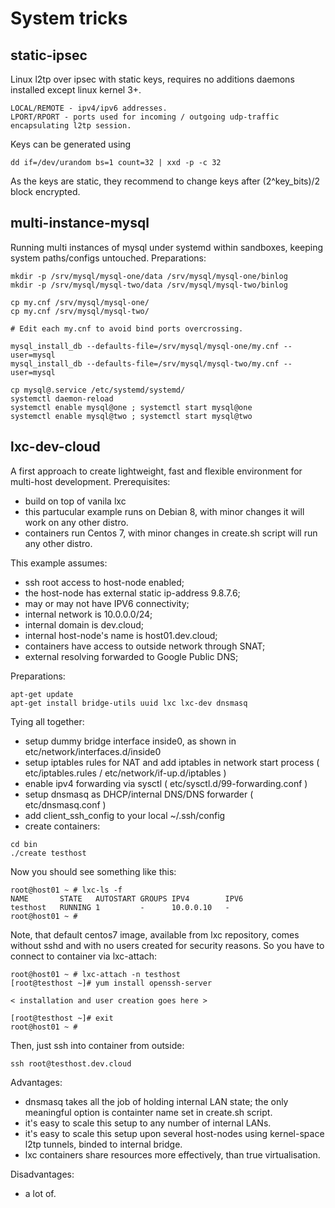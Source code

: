 # System tricks

## static-ipsec 

Linux l2tp over ipsec with static keys, requires no additions daemons installed except linux kernel 3+. 

```
LOCAL/REMOTE - ipv4/ipv6 addresses. 
LPORT/RPORT - ports used for incoming / outgoing udp-traffic encapsulating l2tp session. 
```

Keys can be generated using
```
dd if=/dev/urandom bs=1 count=32 | xxd -p -c 32 
```

As the keys are static, they recommend to change keys after (2^key_bits)/2 block encrypted.  


## multi-instance-mysql 

Running multi instances of mysql under systemd within sandboxes, keeping system paths/configs untouched. 
Preparations: 

```
mkdir -p /srv/mysql/mysql-one/data /srv/mysql/mysql-one/binlog
mkdir -p /srv/mysql/mysql-two/data /srv/mysql/mysql-two/binlog

cp my.cnf /srv/mysql/mysql-one/ 
cp my.cnf /srv/mysql/mysql-two/ 

# Edit each my.cnf to avoid bind ports overcrossing. 

mysql_install_db --defaults-file=/srv/mysql/mysql-one/my.cnf --user=mysql
mysql_install_db --defaults-file=/srv/mysql/mysql-two/my.cnf --user=mysql

cp mysql@.service /etc/systemd/systemd/
systemctl daemon-reload 
systemctl enable mysql@one ; systemctl start mysql@one 
systemctl enable mysql@two ; systemctl start mysql@two 
```

## lxc-dev-cloud

A first approach to create lightweight, fast and flexible environment for multi-host development.  Prerequisites: 
 - build on top of vanila lxc
 - this partucular example runs on Debian 8, with minor changes it will work on any other distro. 
 - containers run Centos 7, with minor changes in create.sh script will run any other distro. 

This example assumes: 
 - ssh root access to host-node enabled; 
 - the host-node has external static ip-address 9.8.7.6; 
 - may or may not have IPV6 сonnectivity; 
 - internal network is 10.0.0.0/24; 
 - internal domain is dev.cloud;  
 - internal host-node's name is host01.dev.cloud; 
 - containers have access to outside network through SNAT;
 - external resolving forwarded to Google Public DNS; 

Preparations: 

```
apt-get update 
apt-get install bridge-utils uuid lxc lxc-dev dnsmasq 
```

Tying all together: 

- setup dummy bridge interface inside0, as shown in etc/network/interfaces.d/inside0 
- setup iptables rules for NAT and add iptables in network start process ( etc/iptables.rules / etc/network/if-up.d/iptables ) 
- enable ipv4 forwarding via sysctl ( etc/sysctl.d/99-forwarding.conf ) 
- setup dnsmasq as DHCP/internal DNS/DNS forwarder ( etc/dnsmasq.conf ) 
- add client_ssh_config to your local ~/.ssh/config 
- create containers: 
``` 
cd bin 
./create testhost 
```

Now you should see something like this: 
```
root@host01 ~ # lxc-ls -f
NAME       STATE   AUTOSTART GROUPS IPV4        IPV6
testhost   RUNNING 1         -      10.0.0.10   -
root@host01 ~ #
```

Note, that default centos7 image, available from lxc repository, comes without sshd and with no users created for security reasons. 
So you have to connect to container via lxc-attach: 
```
root@host01 ~ # lxc-attach -n testhost
[root@testhost ~]# yum install openssh-server 

< installation and user creation goes here > 

[root@testhost ~]# exit 
root@host01 ~ #
``` 

Then, just ssh into container from outside: 

```
ssh root@testhost.dev.cloud 
```

Advantages: 
 - dnsmasq takes all the job of holding internal LAN state; the only meaningful option is containter name set in create.sh script. 
 - it's easy to scale this setup to any number of internal LANs.
 - it's easy to scale this setup upon several host-nodes using kernel-space l2tp tunnels, binded to internal bridge. 
 - lxc containers share resources more effectively, than true virtualisation. 

Disadvantages: 
 - a lot of. 


 
